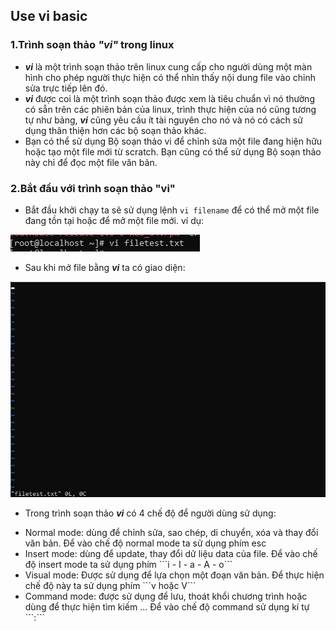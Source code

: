 ## Use vi basic
### 1.Trình soạn thảo ***"vi"*** trong linux
- ***vi*** là một trình soạn thảo trên linux cung cấp cho người dùng một màn hình cho phép người thực hiện có thể nhìn thấy nội dung file vào chỉnh sửa trực tiếp lên đó.
- ***vi*** được coi là một trình soạn thảo được xem là tiêu chuẩn vì nó thường có sẵn trên các phiên bản của linux, trình thực hiện của nó cũng tương tự như bảng, ***vi*** cũng yêu cầu ít tài nguyên cho nó và nó có cách sử dụng thân thiện hơn các bộ soạn thảo khác.
- Bạn có thể sử dụng Bộ soạn thảo vi để chỉnh sửa một file đang hiện hữu hoặc tạo một file mới từ scratch. Bạn cũng có thể sử dụng Bộ soạn thảo này chỉ để đọc một file văn bản.

### 2.Bắt đầu với trình soạn thảo "vi"
- Bắt đầu khởi chạy ta sẽ sử dụng lệnh ```vi filename``` để có thể mở một file đang tồn tại hoặc để mở một file mới. ví dụ:
<img src='./images/Screenshot_39.png'>

- Sau khi mở file bằng ***vi*** ta có giao diện:
<img src='./images/Screenshot_40.png'>

- Trong trình soạn thảo ***vi*** có 4 chế độ để người dùng sử dụng:
<ul>
	<li>Normal mode: dùng để chỉnh sửa, sao chép, di chuyển, xóa và thay đổi văn bản. Để vào chế độ normal mode ta sử dụng phím esc</li>
	<li>Insert mode: dùng để update, thay đổi dữ liệu data của file. Để vào chế độ insert mode ta sử dụng phím ```i - I - a - A - o```</li>
	<li>Visual mode: Được sử dụng để lựa chọn một đoạn văn bản. Để thực hiện chế độ này ta sử dụng phím ```v hoặc V```</li>
	<li>Command mode: được sử dụng để lưu, thoát khổi chương trình hoặc dùng để thực hiện tìm kiếm ... Để vào chế độ command sử dụng kí tự ```:```</li>
</ul>

